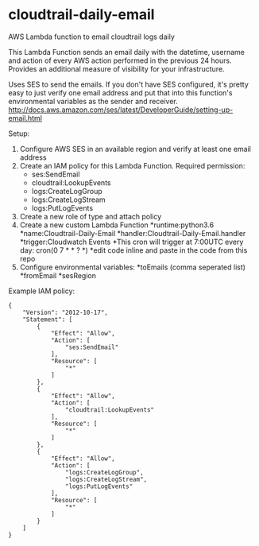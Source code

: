 # cloudtrail-daily-email
AWS Lambda function to email cloudtrail logs daily

This Lambda Function sends an email daily with the datetime, username and action of every AWS action performed in the previous 24 hours. Provides an additional measure of visibility for your infrastructure.

Uses SES to send the emails. If you don't have SES configured, it's pretty easy to just verify one email address and put that into this function's environmental variables as the sender and receiver.
http://docs.aws.amazon.com/ses/latest/DeveloperGuide/setting-up-email.html

Setup:

1. Configure AWS SES in an available region and verify at least one email address
2. Create an IAM policy for this Lambda Function. Required permission:
    * ses:SendEmail
    * cloudtrail:LookupEvents
    * logs:CreateLogGroup
    * logs:CreateLogStream
    * logs:PutLogEvents
3. Create a new role of type  and attach policy
4. Create a new custom Lambda Function
    *runtime:python3.6
    *name:Cloudtrail-Daily-Email
    *handler:Cloudtrail-Daily-Email.handler
    *trigger:Cloudwatch Events
        *This cron will trigger at 7:00UTC every day: cron(0 7 * * ? *)
    *edit code inline and paste in the code from this repo
5. Configure environmental variables:
    *toEmails (comma seperated list)
    *fromEmail
    *sesRegion


Example IAM policy:
```
{
    "Version": "2012-10-17",
    "Statement": [
        {
            "Effect": "Allow",
            "Action": [
                "ses:SendEmail"
            ],
            "Resource": [
                "*"
            ]
        },
        {
            "Effect": "Allow",
            "Action": [
                "cloudtrail:LookupEvents"
            ],
            "Resource": [
                "*"
            ]
        },
        {
            "Effect": "Allow",
            "Action": [
                "logs:CreateLogGroup",
                "logs:CreateLogStream",
                "logs:PutLogEvents"
            ],
            "Resource": [
                "*"
            ]
        }
    ]
}
```
